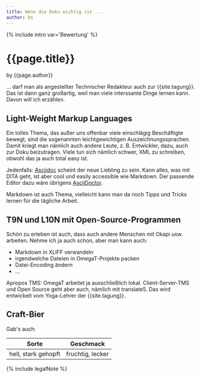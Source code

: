 ```yaml
---
title: Wenn die Doku wichtig ist ...
author: bs
---
```


{% include intro var='Bewertung' %}

# {{page.title}}

by {{page.author}}

... darf man als angestellter Technischer Redakteur auch zur {{site.tagung}}. Das ist dann ganz großartig, weil man viele interssante Dinge lernen kann. Davon will ich erzählen.

## Light-Weight Markup Languages

Ein tolles Thema, das außer uns offenbar viele einschlägig Beschäftigte bewegt, sind die sogenannten leichtgewichtigen Auszeichnungssprachen. Damit kriegt man nämlich auch andere Leute, z. B. Entwickler, dazu, auch zur Doku beizutragen. Viele tun sich nämlich schwer, XML zu schreiben, obwohl das ja auch total easy ist.

Jedenfalls: [Asciidoc](http://asciidoc.org) scheint der neue Liebling zu sein. Kann alles, was mit DITA geht, ist aber cool und easily accessible wie Markdown. Der passende Editor dazu wäre übrigens [AsciiDoctor](http://asciidoctor.org).

Markdown ist auch Thema, vielleicht kann man da noch Tipps und Tricks lernen für die tägliche Arbeit.

## T9N und L10N mit Open-Source-Programmen

Schön zu erleben ist auch, dass auch andere Menschen mit Okapi usw. arbeiten. Nehme ich ja auch schon, aber man kann auch:

* Markdown in XLIFF verwandeln
* irgendwelche Dateien in OmegaT-Projekte packen
* Datei-Encoding ändern
* ...

Apropos TMS: OmegaT arbeitet ja ausschließlich lokal. Client-Server-TMS und Open Source geht aber auch, nämlich mit translate5. Das wird entwickelt vom Yoga-Lehrer der {{site.tagung}}.

## Craft-Bier

Gab's auch:

| Sorte | Geschmack |
| -- | -- |
| hell, stark gehopft | fruchtig, lecker |

{% include legalNote %}
